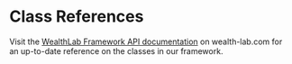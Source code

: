 ﻿# Class References

Visit the [WealthLab Framework API documentation](https://www.wealth-lab.com/Support/ApiReference) on wealth-lab.com for an up-to-date reference on the classes in our framework.
